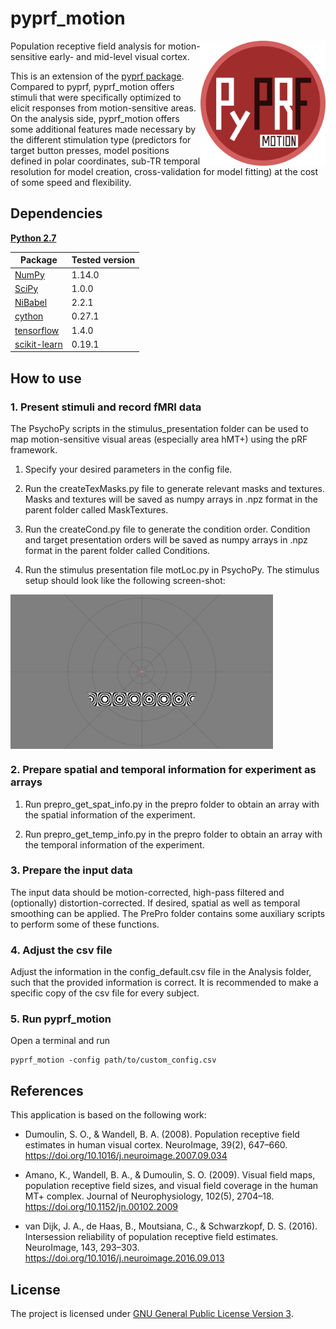 # pyprf_motion
<img src="logo/logo.png" width=200 align="right" />

Population receptive field analysis for motion-sensitive early- and mid-level visual cortex.

This is an extension of the [pyprf package](https://github.com/ingo-m/pypRF).
Compared to pyprf, pyprf_motion offers stimuli that were specifically optimized to elicit responses from motion-sensitive areas.
On the analysis side, pyprf_motion offers some additional features made necessary by the different stimulation type (predictors for target button presses, model positions defined in polar coordinates, sub-TR temporal resolution for model creation, cross-validation for model fitting) at the cost of some speed and flexibility.

## Dependencies
[**Python 2.7**](https://www.python.org/download/releases/2.7/)

| Package                                   | Tested version |
|-------------------------------------------|----------------|
| [NumPy](http://www.numpy.org/)            | 1.14.0         |
| [SciPy](http://www.scipy.org/)            | 1.0.0          |
| [NiBabel](http://nipy.org/nibabel/)       | 2.2.1          |
| [cython](http://cython.org/)              | 0.27.1         |
| [tensorflow](https://www.tensorflow.org/) | 1.4.0          |
| [scikit-learn](scikit-learn.org/)         | 0.19.1         |

## How to use
### 1. Present stimuli and record fMRI data
The PsychoPy scripts in the stimulus_presentation folder can be used to map motion-sensitive visual areas (especially area hMT+) using the pRF framework.

1. Specify your desired parameters in the config file.

2. Run the createTexMasks.py file to generate relevant masks and textures.
Masks and textures will be saved as numpy arrays in .npz format in the parent folder called MaskTextures.

3. Run the createCond.py file to generate the condition order.
Condition and target presentation orders will be saved as numpy arrays in .npz format in the parent folder called Conditions.

4. Run the stimulus presentation file motLoc.py in PsychoPy.
The stimulus setup should look like the following screen-shot:
<img src="logo/demo_stim_pyprf_motion.png" width=420 align="center" />

### 2. Prepare spatial and temporal information for experiment as arrays
1. Run prepro_get_spat_info.py in the prepro folder to obtain an array with the spatial information of the experiment.

2. Run prepro_get_temp_info.py in the prepro folder to obtain an array with the temporal information of the experiment.

### 3. Prepare the input data
The input data should be motion-corrected, high-pass filtered and (optionally) distortion-corrected.
If desired, spatial as well as temporal smoothing can be applied.
The PrePro folder contains some auxiliary scripts to perform some of these functions.

### 4. Adjust the csv file
Adjust the information in the config_default.csv file in the Analysis folder, such that the provided information is correct.
It is recommended to make a specific copy of the csv file for every subject.

### 5. Run pyprf_motion
Open a terminal and run
```
pyprf_motion -config path/to/custom_config.csv
```

## References
This application is based on the following work:

* Dumoulin, S. O., & Wandell, B. A. (2008). Population receptive field estimates in human visual cortex. NeuroImage, 39(2), 647–660. https://doi.org/10.1016/j.neuroimage.2007.09.034

* Amano, K., Wandell, B. A., & Dumoulin, S. O. (2009). Visual field maps, population receptive field sizes, and visual field coverage in the human MT+ complex. Journal of Neurophysiology, 102(5), 2704–18. https://doi.org/10.1152/jn.00102.2009

* van Dijk, J. A., de Haas, B., Moutsiana, C., & Schwarzkopf, D. S. (2016). Intersession reliability of population receptive field estimates. NeuroImage, 143, 293–303. https://doi.org/10.1016/j.neuroimage.2016.09.013

## License
The project is licensed under [GNU General Public License Version 3](http://www.gnu.org/licenses/gpl.html).
